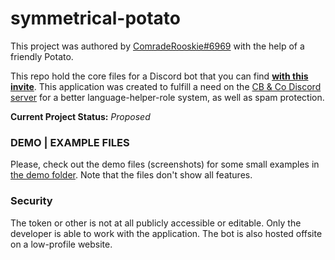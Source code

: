 # symmetrical-potato

This project was authored by [ComradeRooskie#6969](https://hauge.rocks) with the help of a friendly Potato.

This repo hold the core files for a Discord bot that you can find **[with this invite](https://discord.com/oauth2/authorize?client_id=766473369934626827&permissions=268511248&scope=bot&)**. This application was created to fulfill a need on the [CB & Co Discord server](https://discord.gg/UZDMYx5) for a better language-helper-role system, as well as spam protection.

**Current Project Status:** *Proposed*

### DEMO | EXAMPLE FILES

Please, check out the demo files (screenshots) for some small examples in [the demo folder](https://github.com/GalaxySH/symmetrical-potato/tree/main/demo_files). Note that the files don't show all features.

### Security

The token or other is not at all publicly accessible or editable. Only the developer is able to work with the application. The bot is also hosted offsite on a low-profile website.